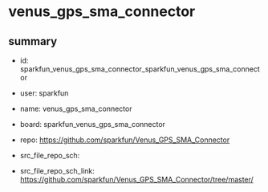# venus_gps_sma_connector
 
## summary 
* id: sparkfun_venus_gps_sma_connector_sparkfun_venus_gps_sma_connector
* user: sparkfun
* name: venus_gps_sma_connector
* board: sparkfun_venus_gps_sma_connector
* repo: https://github.com/sparkfun/Venus_GPS_SMA_Connector



* src_file_repo_sch: 
* src_file_repo_sch_link: https://github.com/sparkfun/Venus_GPS_SMA_Connector/tree/master/




